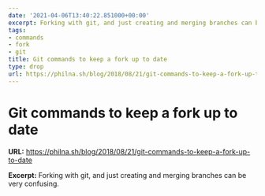 ```yaml
---
date: '2021-04-06T13:40:22.851000+00:00'
excerpt: Forking with git, and just creating and merging branches can be very confusing.
tags:
- commands
- fork
- git
title: Git commands to keep a fork up to date
type: drop
url: https://philna.sh/blog/2018/08/21/git-commands-to-keep-a-fork-up-to-date
---
```


# Git commands to keep a fork up to date

**URL:** https://philna.sh/blog/2018/08/21/git-commands-to-keep-a-fork-up-to-date

**Excerpt:** Forking with git, and just creating and merging branches can be very confusing.
